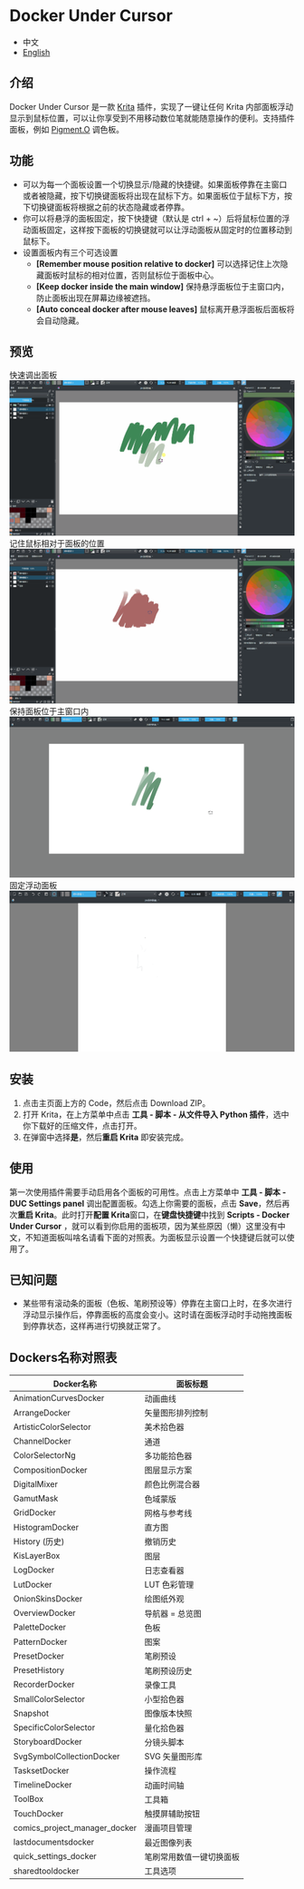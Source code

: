 # Docker Under Cursor

- 中文
- [English](/README.md)

## 介绍

Docker Under Cursor 是一款 [Krita](https://krita.org/) 插件，实现了一键让任何 Krita 内部面板浮动显示到鼠标位置，可以让你享受到不用移动数位笔就能随意操作的便利。支持插件面板，例如 [Pigment.O](https://github.com/EyeOdin/Pigment.O) 调色板。

## 功能

- 可以为每一个面板设置一个切换显示/隐藏的快捷键。如果面板停靠在主窗口或者被隐藏，按下切换键面板将出现在鼠标下方。如果面板位于鼠标下方，按下切换键面板将根据之前的状态隐藏或者停靠。
- 你可以将悬浮的面板固定，按下快捷键（默认是 ctrl + ~）后将鼠标位置的浮动面板固定，这样按下面板的切换键就可以让浮动面板从固定时的位置移动到鼠标下。
- 设置面板内有三个可选设置
  - **[Remember mouse position relative to docker]**
    可以选择记住上次隐藏面板时鼠标的相对位置，否则鼠标位于面板中心。
  - **[Keep docker inside the main window]**
    保持悬浮面板位于主窗口内，防止面板出现在屏幕边缘被遮挡。
  - **[Auto conceal docker after mouse leaves]**
    鼠标离开悬浮面板后面板将会自动隐藏。

## 预览

快速调出面板
![Preview](https://github.com/Aqaao/DockerUnderCursor/blob/main/IMAGE/Preview.gif)
记住鼠标相对于面板的位置
![RememberRelativePosition](https://github.com/Aqaao/DockerUnderCursor/blob/main/IMAGE/RememberRelativePosition.gif)
保持面板位于主窗口内
![KeepInMainwindow](https://github.com/Aqaao/DockerUnderCursor/blob/main/IMAGE/KeepInMainwindow.gif)
固定浮动面板
![FixedFloattingDocker](https://github.com/Aqaao/DockerUnderCursor/blob/main/IMAGE/FixedFloattingDocker.gif)

## 安装

1. 点击主页面上方的 Code，然后点击 Download ZIP。
2. 打开 Krita，在上方菜单中点击 **工具 \- 脚本 \- 从文件导入 Python 插件**，选中你下载好的压缩文件，点击打开。
3. 在弹窗中选择**是**，然后**重启 Krita** 即安装完成。

## 使用

第一次使用插件需要手动启用各个面板的可用性。点击上方菜单中 **工具 \- 脚本 \- DUC Settings panel** 调出配置面板。勾选上你需要的面板，点击 **Save**，然后再次**重启 Krita**。此时打开**配置 Krita**窗口，在**键盘快捷键**中找到 **Scripts - Docker Under Cursor** ，就可以看到你启用的面板项，因为某些原因（懒）这里没有中文，不知道面板叫啥名请看下面的对照表。为面板显示设置一个快捷键后就可以使用了。

## 已知问题

- 某些带有滚动条的面板（色板、笔刷预设等）停靠在主窗口上时，在多次进行浮动显示操作后，停靠面板的高度会变小。这时请在面板浮动时手动拖拽面板到停靠状态，这样再进行切换就正常了。

## Dockers名称对照表

Docker名称|面板标题
|-|-|
|AnimationCurvesDocker|动画曲线|
|ArrangeDocker|矢量图形排列控制|
|ArtisticColorSelector|美术拾色器|
|ChannelDocker|通道|
|ColorSelectorNg|多功能拾色器|
|CompositionDocker|图层显示方案|
|DigitalMixer|颜色比例混合器|
|GamutMask|色域蒙版|
|GridDocker|网格与参考线|
|HistogramDocker|直方图|
|History (历史)|撤销历史|
|KisLayerBox|图层|
|LogDocker|日志查看器|
|LutDocker|LUT 色彩管理|
|OnionSkinsDocker|绘图纸外观|
|OverviewDocker|导航器 = 总览图|
|PaletteDocker|色板|
|PatternDocker|图案|
|PresetDocker|笔刷预设|
|PresetHistory|笔刷预设历史|
|RecorderDocker|录像工具|
|SmallColorSelector|小型拾色器|
|Snapshot|图像版本快照|
|SpecificColorSelector|量化拾色器|
|StoryboardDocker|分镜头脚本|
|SvgSymbolCollectionDocker|SVG 矢量图形库|
|TasksetDocker|操作流程|
|TimelineDocker|动画时间轴|
|ToolBox|工具箱|
|TouchDocker|触摸屏辅助按钮|
|comics_project_manager_docker|漫画项目管理|
|lastdocumentsdocker|最近图像列表|
|quick_settings_docker|笔刷常用数值一键切换面板|
|sharedtooldocker|工具选项|
